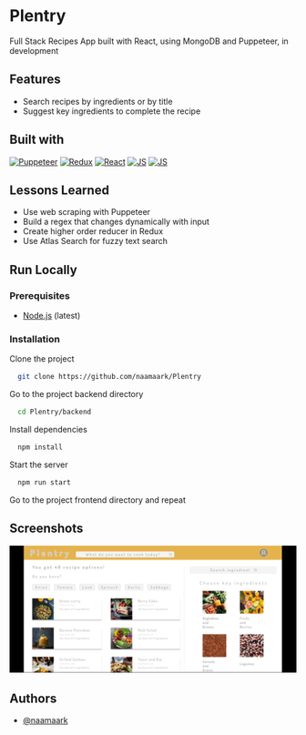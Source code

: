 

# Plentry
Full Stack Recipes App built with React, using MongoDB and Puppeteer, in development

## Features

- Search recipes by ingredients or by title
- Suggest key ingredients to complete the recipe



## Built with


[![Puppeteer](https://img.shields.io/badge/-%20Puppeteer-blue?logo=puppeteer&logoColor=white)](https://github.com/puppeteer/puppeteer)
[![Redux](https://img.shields.io/badge/Redux-593D88?style=fflat-square&logo=redux&logoColor=white)](https://redux.js.org/)
[![React](https://img.shields.io/badge/-React-61DAFB?style=flat-square&logo=react&logoColor=white)](https://reactjs.org/)
[![JS](https://img.shields.io/badge/-JavaScript-F7DF1E?style=flat-square&logo=javascript&logoColor=black)](https://www.javascript.com/)
[![JS](https://img.shields.io/badge/-%20MongoDB-lightgrey?logo=mongodb)](https://www.javascript.com/)


## Lessons Learned

* Use web scraping with Puppeteer
* Build a regex that changes dynamically with input
* Create higher order reducer in Redux
* Use Atlas Search for fuzzy text search


## Run Locally
### Prerequisites

- [Node.js](https://nodejs.org/en/) (latest)

### Installation
Clone the project

```bash
  git clone https://github.com/naamaark/Plentry
```

Go to the project backend directory

```bash
  cd Plentry/backend
```

Install dependencies

```bash
  npm install
```

Start the server

```bash
  npm run start
```
Go to the project frontend directory and repeat

## Screenshots

<p><img src="./Screenshot Plentry.png"/></p>


## Authors

- [@naamaark](https://github.com/naamaark)

